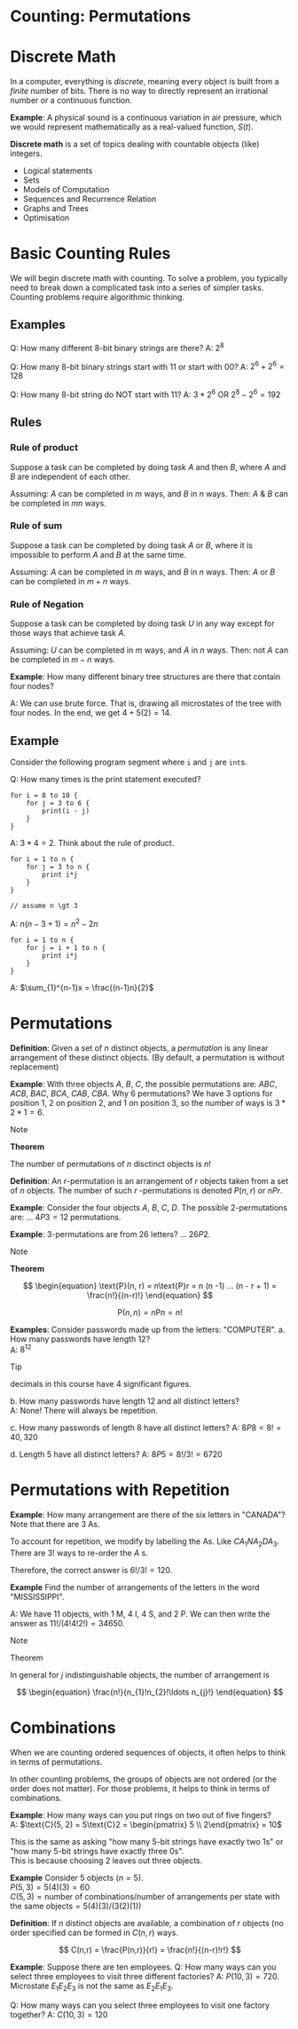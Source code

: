 Counting: Permutations
==
# Discrete Math
In a computer, everything is *discrete*, meaning every object is built from a *finite* number of bits. There is no way to directly represent an irrational number or a continuous function.

**Example**: A physical sound is a continuous variation in air pressure, which we would represent mathematically as a real-valued function, $S(t)$. 

**Discrete math** is a set of topics dealing with countable objects (like) integers.
- Logical statements
- Sets
- Models of Computation
- Sequences and Recurrence Relation
- Graphs and Trees
- Optimisation

# Basic Counting Rules
We will begin discrete math with counting.
To solve a problem, you typically need to break down a complicated task into a series of simpler tasks.
Counting problems require algorithmic thinking.

## Examples
Q: How many different 8-bit binary strings are there?
A: $2^{8}$

Q: How many 8-bit binary strings start with 11 or start with 00?
A: $2^{6} + 2^{6} = 128$

Q: How many 8-bit string do NOT start with 11?
A: $3 * 2^{6}$ OR $2^{8} - 2^{6} = 192$

## Rules
### Rule of product
Suppose a task can be completed by doing task $A$ and then $B$, where $A$ and $B$ are independent of each other.

Assuming: $A$ can be completed in $m$ ways, and $B$ in $n$ ways.
Then: $A$ & $B$ can be completed in $mn$ ways.

### Rule of sum
Suppose a task can be completed by doing task $A$ or $B$, where it is impossible to perform $A$ and $B$ at the same time.

Assuming: $A$ can be completed in $m$ ways, and $B$ in $n$ ways.
Then: $A$ or $B$ can be completed in $m + n$ ways.

### Rule of Negation
Suppose a task can be completed by doing task $U$ in any way except for those ways that achieve task $A$.

Assuming: $U$ can be completed in $m$ ways, and $A$ in $n$ ways.
Then: not $A$ can be completed in $m - n$ ways.

**Example**: How many different binary tree structures are there that contain four nodes?

A: We can use brute force. That is, drawing all microstates of the tree with four nodes. In the end, we get $4  + 5(2) = 14$.

## Example
Consider the following program segment where `i` and `j` are `int`s.

Q: How many times is the print statement executed?
```
for i = 8 to 10 {
	for j = 3 to 6 {
		print(i - j)
	}
}
```

A: $3 * 4 = 2$. Think about the rule of product.

```
for i = 1 to n {
	for j = 3 to n {
		print i*j
	}
}

// assume n \gt 3
```
A: $n (n-3 + 1) = n^{2} - 2n$

```
for i = 1 to n {
	for j = i + 1 to n {
		print i*j
	}
}

```
A: $\sum_{1}^{n-1}x = \frac{(n-1)n}{2}$

# Permutations
**Definition**: Given a set of $n$ distinct objects, a *permutation* is any linear arrangement of these distinct objects. (By default, a permutation is without replacement)

**Example**: With three objects $A$, $B$, $C$, the possible permutations are:
$ABC$, $ACB$, $BAC$, $BCA$, $CAB$, $CBA$. Why 6 permutations? We have 3 options for position 1, 2 on position 2, and 1 on position 3, so the number of ways is $3 * 2 * 1 = 6$.

> [!note]
> **Theorem**
>
> The number of permutations of $n$ disctinct objects is $n!$

**Definition**: An $r$-permutation is an arrangement of $r$ objects taken from a set of $n$ objects. 
The number of such $r$ -permutations is denoted $P(n,r)$ or $nPr$. 

**Example**: Consider the four objects $A$, $B$, $C$, $D$. The possible 2-permutations are: ... $4P3 = 12$ permutations.

**Example**: 3-permutations are from 26 letters? ... $26P2$.

> [!note] 
> **Theorem**
>
> $$
> \begin{equation} 
> \text{P}(n, r) = n\text{P}r = n (n -1) ... (n - r + 1) = \frac{n!}{(n-r)!}
> \end{equation}
> $$
> 
> $$
> \begin{equation}
> \text{P}(n, n) = n\text{P}n = n!
> \end{equation}
> $$

**Examples**: Consider passwords made up from the letters: "COMPUTER".
a. How many passwords have length 12?   
A: $8^{12}$

> [!tip]
> decimals in this course have 4 significant figures.

b. How many passwords have length 12 and all distinct letters?  
A: None! There will always be repetition.

c. How many passwords of length 8 have all distinct letters?
A: $8P8 = 8! = 40,320$

d.  Length 5 have all distinct letters?
A:  $8P5 = 8!/3! = 6720$

# Permutations with Repetition
**Example**: How many arrangement are there of the six letters in "CANADA"?  
Note that there are 3 As.

To account for repetition, we modify by labelling the As. Like $CA_{1}NA_{2}DA_{3}$.
There are $3!$ ways to re-order the $A$ s.

Therefore, the correct answer is $6! / 3! = 120$.

**Example** Find the number of arrangements of the letters in the word "MISSISSIPPI". 

A: We have 11 objects, with 1 M, 4 I, 4 S, and 2 P. We can then write the answer as
$11!/(4!4!2!) = 34650$.

> [!note]
> Theorem
>
> In general for $j$ indistinguishable objects, the number of arrangement is 
>
> $$
> \begin{equation}
> \frac{n!}{n_{1}!n_{2}!\ldots n_{j}!}
> \end{equation}
> $$

# Combinations
When we are counting ordered sequences of objects, it often helps to think in terms of permutations.

In other counting problems, the groups of objects are not ordered (or the order does not matter). 
For those problems, it helps to think in terms of combinations.

**Example**: How many ways can you put rings on two out of five fingers?  
A: $\text{C}(5, 2) = 5\text{C}2 = \begin{pmatrix} 5 \\ 2\end{pmatrix} = 10$

This is the same as asking "how many 5-bit strings have exactly two 1s" or 
"how many 5-bit strings have exactly three 0s".  
This is because choosing 2 leaves out three objects.

**Example** Consider 5 objects ($n = 5$).  
$P(5 , 3) = 5(4)(3) = 60$  
$C(5, 3) = \text{number of combinations} / \text{number of arrangements per state with the same objects} = 5(4)(3)/(3(2)(1))$

**Definition**: If $n$ distinct objects are available, a combination of $r$ objects (no order specified can be formed in $C(n,r)$ ways.

$$
C(n,r) = \frac{P(n,r)}{r!} = \frac{n!}{(n-r)!r!}
$$

**Example**: Suppose there are ten employees.
Q: How many ways can you select three employees to visit three different factories?
A: $P(10, 3)  = 720$. Microstate $E_{1}E_{2}E_{3}$ is not the same as $E_{2}E_{1}E_{3}$.

Q: How many ways can you select three employees to visit one factory together?
A: $C(10, 3) = 120$
